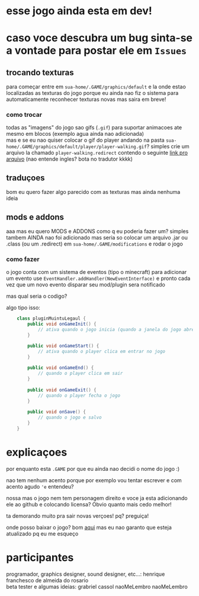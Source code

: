 # esse jogo ainda esta em dev!
# caso voce descubra um bug sinta-se a vontade para postar ele em `Issues`

## trocando texturas

para começar entre em `sua-home/.GAME/graphics/default` e la onde estao localizadas as texturas do jogo porque eu ainda nao fiz o sistema para automaticamente reconhecer texturas novas mas saira em breve!<br>

### como trocar

todas as "imagens" do jogo sao gifs (`.gif`) para suportar animacoes ate mesmo em blocos (exemplo agua ainda nao adicionada)<br>
mas e se eu nao quiser colocar o gif do player andando na pasta `sua-home/.GAME/graphics/default/player/player-walking.gif`? simples crie um arquivo la chamado `player-walking.redirect` contendo o seguinte [link pro arquivo](https://github.com/henrique-o-developer/jogo/blob/master/res/graphics/textures/default/player/player-walking.redirect) (nao entende ingles? bota no tradutor kkkk) <br>

## traduçoes

bom eu quero fazer algo parecido com as texturas mas ainda nenhuma ideia

## mods e addons
aaa mas eu quero MODS e ADDONS como q eu poderia fazer um? simples tambem AINDA nao foi adicionado mas seria so colocar um arquivo .jar ou .class (ou um .redirect) em `sua-home/.GAME/modifications` e rodar o jogo 

### como fazer

o jogo conta com um sistema de eventos (tipo o minecraft) para adicionar um evento use `EventHandler.addHandler(NewEventInterface)` e pronto cada vez que um novo evento disparar seu mod/plugin sera notificado<br>

mas qual seria o codigo?<br>

algo tipo isso: <br>
```java
    class pluginMuintuLegaul {
        public void onGameInit() {
            // ativa quando o jogo inicia (quando a janela do jogo abre)
        }

        public void onGameStart() {
            // ativa quando o player clica em entrar no jogo
        }
        
        public void onGameEnd() {
            // quando o player clica em sair
        }
        
        public void onGameExit() {
            // quando o player fecha o jogo
        }
        
        public void onSave() {
            // quando o jogo e salvo
        }
    }
```


# explicaçoes
por enquanto esta `.GAME` por que eu ainda nao decidi o nome do jogo :)

nao tem nenhum acento porque por exemplo vou tentar escrever e com acento agudo `'e` entendeu?

nossa mas o jogo nem tem personagem direito e voce ja esta adicionando ele ao github e colocando licensa? Obvio quanto mais cedo melhor!

ta demorando muito pra sair novas verçoes! pq? preguiça!

onde posso baixar o jogo? bom [aqui]() mas eu nao garanto que esteja atualizado pq eu me esqueço
# participantes

programador, graphics designer, sound designer, etc...: henrique franchesco de almeida do rosario<br>
beta tester e algumas ideias: grabriel cassol naoMeLembro naoMeLembro